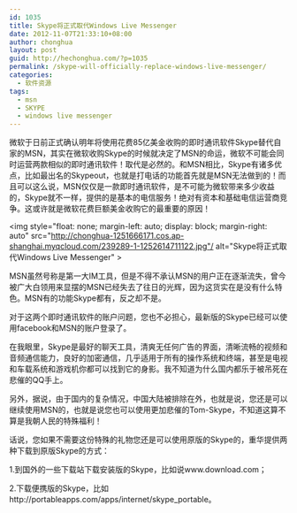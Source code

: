 ```yaml
---
id: 1035
title: Skype将正式取代Windows Live Messenger
date: 2012-11-07T21:33:10+08:00
author: chonghua
layout: post
guid: http://hechonghua.com/?p=1035
permalink: /skype-will-officially-replace-windows-live-messenger/
categories:
  - 软件资源
tags:
  - msn
  - SKYPE
  - windows live messenger
---
```

微软于日前正式确认明年将使用花费85亿美金收购的即时通讯软件Skype替代自家的MSN，其实在微软收购Skype的时候就决定了MSN的命运，微软不可能会同时运营两款相似的即时通讯软件！取代是必然的。和MSN相比，Skype有诸多优点，比如最出名的Skypeout，也就是打电话的功能首先就是MSN无法做到的！而且可以这么说，MSN仅仅是一款即时通讯软件，是不可能为微软带来多少收益的，Skype就不一样，提供的是基本的电信服务！绝对有资本和基础电信运营商竞争。这或许就是微软花费巨额美金收购它的最重要的原因！

<!--more-->

<img style="float: none; margin-left: auto; display: block; margin-right: auto" src="http://chonghua-1251666171.cos.ap-shanghai.myqcloud.com/239289-1-1252614711122.jpg"/ alt="Skype将正式取代Windows Live Messenger" >

MSN虽然号称是第一大IM工具，但是不得不承认MSN的用户正在逐渐流失，曾今被广大白领用来显摆的MSN已经失去了往日的光辉，因为这货实在是没有什么特色。MSN有的功能Skype都有，反之却不是。

对于这两个即时通讯软件的账户问题，您也不必担心，最新版的Skype已经可以使用facebook和MSN的账户登录了。

在我眼里，Skype是最好的聊天工具，清爽无任何广告的界面，清晰流畅的视频和音频通信能力，良好的加密通信，几乎适用于所有的操作系统和终端，甚至是电视和车载系统和游戏机你都可以找到它的身影。我不知道为什么国内都乐于被吊死在悲催的QQ手上。

另外，据说，由于国内的复杂情况，中国大陆被排除在外，也就是说，您还是可以继续使用MSN的，也就是说您也可以使用更加悲催的Tom-Skype，不知道这算不算是我朝人民的特殊福利！

话说，您如果不需要这份特殊的礼物您还是可以使用原版的Skype的，重华提供两种下载到原版Skype的方式：

1.到国外的一些下载站下载安装版的Skype，比如说www.download.com；

2.下载便携版的Skype，比如http://portableapps.com/apps/internet/skype_portable。